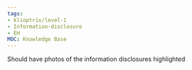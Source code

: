 ```yaml
---
tags:
- klioptrix/level-1
- Information-disclosure
- EH
MOC: Knowledge Base
---
```


Should have photos of the information disclosures highlighted